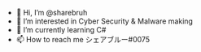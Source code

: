 - 👋 Hi, I’m @sharebruh
- 👀 I’m interested in Cyber Security & Malware making
- 🌱 I’m currently learning C#
- 📫 How to reach me シェアブルー#0075

<!---
sharebruh/sharebruh is a ✨ special ✨ repository because its `README.md` (this file) appears on your GitHub profile.
You can click the Preview link to take a look at your changes.
--->
